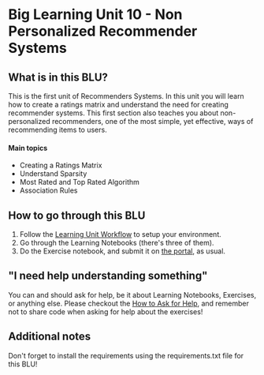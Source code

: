 # Big Learning Unit 10 -  Non Personalized Recommender Systems

## What is in this BLU?

This is the first unit of Recommenders Systems. In this unit you will learn how to create a ratings matrix and understand 
the need for creating recommender systems. This first section also teaches you about non-personalized recommenders, one of the
most simple, yet effective, ways of recommending items to users.

#### Main topics

- Creating a Ratings Matrix 
- Understand Sparsity
- Most Rated and Top Rated Algorithm
- Association Rules

## How to go through this BLU

1. Follow the [Learning Unit Workflow](https://github.com/LDSSA/batch6-students#learning-unit-workflow) to setup your environment.
2. Go through the Learning Notebooks (there's three of them).
3. Do the Exercise notebook, and submit it on [the portal](https://portal.lisbondatascience.org), as usual.

## "I need help understanding something"

You can and should ask for help, be it about Learning Notebooks, Exercises, or anything else. Please checkout the [How to Ask for Help](https://github.com/LDSSA/wiki/wiki/How-to-ask-for-and-give-help), and remember not to share code when asking for help about the exercises!

## Additional notes
Don't forget to install the requirements using the requirements.txt file for this BLU!